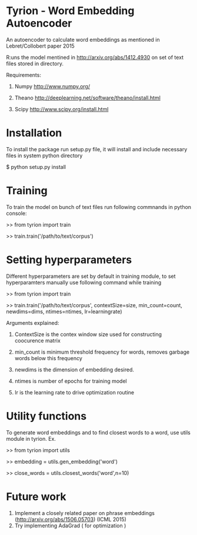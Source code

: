 # Tyrion - Word Embedding Autoencoder

An autoencoder to calculate word embeddings as mentioned in Lebret/Collobert paper 2015

R:uns the model mentined in http://arxiv.org/abs/1412.4930 on set of text files stored in directory.

Requirements:

1. Numpy http://www.numpy.org/

2. Theano http://deeplearning.net/software/theano/install.html

3. Scipy http://www.scipy.org/install.html

# Installation 

To install the package run setup.py file, it will install and include necessary files in system python directory

$ python setup.py install 

# Training

To train the model on bunch of text files run following commnands in python console:

\>> from tyrion import train

\>> train.train('/path/to/text/corpus')

# Setting hyperparameters

Different hyperparameters are set by default in training module, to set hyperparamters manually use following command while training

\>> from tyrion import train

\>> train.train('/path/to/text/corpus', contextSize=size, min_count=count, newdims=dims, ntimes=ntimes, lr=learningrate)

Arguments explained:

1. ContextSize is the contex window size used for constructing coocurence matrix

2. min_count is minimum threshold frequency for words, removes garbage words below this frequency

3. newdims is the dimension of embedding desired.

4. ntimes is number of epochs for training model

5. lr is the learning rate to drive optimization routine

# Utility functions

To generate word embeddings and to find closest words to a word, use utils module in tyrion. Ex.

\>> from tyrion import utils

\>> embedding = utils.gen_embedding('word')

\>> close_words = utils.closest_words('word',n=10)


# Future work

1. Implement a closely related paper on phrase embeddings (http://arxiv.org/abs/1506.05703) (ICML 2015)
2. Try implementing AdaGrad ( for optimization )
